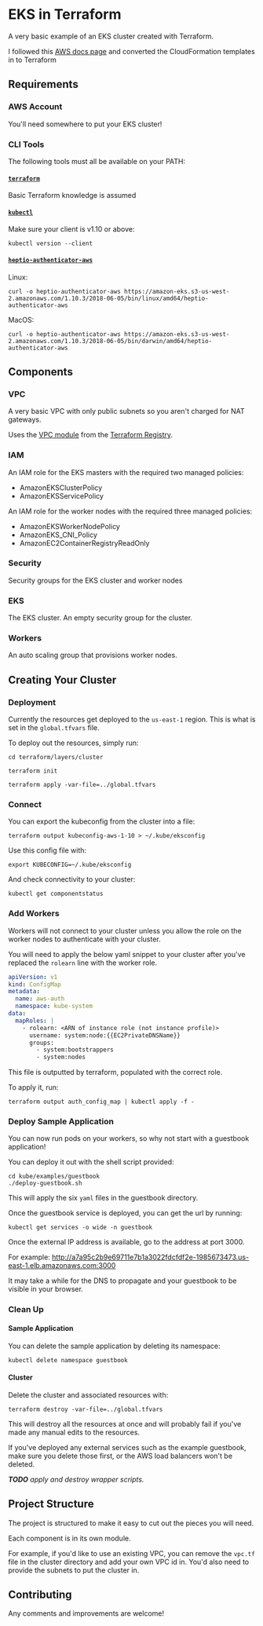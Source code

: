 # EKS in Terraform

A very basic example of an EKS cluster created with Terraform.

I followed this [AWS docs page](https://docs.aws.amazon.com/eks/latest/userguide/getting-started.html)
and converted the CloudFormation templates in to Terraform

## Requirements

### AWS Account

You'll need somewhere to put your EKS cluster!

### CLI Tools

The following tools must all be available on your PATH:

#### [`terraform`](https://www.terraform.io/)

Basic Terraform knowledge is assumed

#### [`kubectl`](https://kubernetes.io/docs/tasks/tools/install-kubectl/)

Make sure your client is v1.10 or above:

    kubectl version --client

#### [`heptio-authenticator-aws`](https://github.com/heptio/authenticator)

Linux:

    curl -o heptio-authenticator-aws https://amazon-eks.s3-us-west-2.amazonaws.com/1.10.3/2018-06-05/bin/linux/amd64/heptio-authenticator-aws

MacOS:

    curl -o heptio-authenticator-aws https://amazon-eks.s3-us-west-2.amazonaws.com/1.10.3/2018-06-05/bin/darwin/amd64/heptio-authenticator-aws

## Components

### VPC

A very basic VPC with only public subnets so you aren't charged
for NAT gateways.

Uses the [VPC module](https://registry.terraform.io/modules/terraform-aws-modules/vpc/)
from the [Terraform Registry](https://registry.terraform.io/).

### IAM

An IAM role for the EKS masters with the required two managed policies:

- AmazonEKSClusterPolicy
- AmazonEKSServicePolicy

An IAM role for the worker nodes with the required three managed policies:

- AmazonEKSWorkerNodePolicy
- AmazonEKS_CNI_Policy
- AmazonEC2ContainerRegistryReadOnly

### Security

Security groups for the EKS cluster and worker nodes

### EKS

The EKS cluster.
An empty security group for the cluster.

### Workers

An auto scaling group that provisions worker nodes.

## Creating Your Cluster

### Deployment

Currently the resources get deployed to the `us-east-1` region.
This is what is set in the `global.tfvars` file.

To deploy out the resources, simply run:

    cd terraform/layers/cluster

    terraform init
    
    terraform apply -var-file=../global.tfvars
    
### Connect

You can export the kubeconfig from the cluster into a file:

    terraform output kubeconfig-aws-1-10 > ~/.kube/eksconfig

Use this config file with:

    export KUBECONFIG=~/.kube/eksconfig

And check connectivity to your cluster:

    kubectl get componentstatus

### Add Workers

Workers will not connect to your cluster unless you allow the role
on the worker nodes to authenticate with your cluster.

You will need to apply the below yaml snippet to your cluster after
you've replaced the `rolearn` line with the worker role.

```yaml
apiVersion: v1
kind: ConfigMap
metadata:
  name: aws-auth
  namespace: kube-system
data:
  mapRoles: |
    - rolearn: <ARN of instance role (not instance profile)>
      username: system:node:{{EC2PrivateDNSName}}
      groups:
        - system:bootstrappers
        - system:nodes
```

This file is outputted by terraform, populated with the correct role.

To apply it, run:

    terraform output auth_config_map | kubectl apply -f -

### Deploy Sample Application

You can now run pods on your workers, so why not start with a
guestbook application!

You can deploy it out with the shell script provided:

```console
cd kube/examples/guestbook
./deploy-guestbook.sh
```

This will apply the six `yaml` files in the guestbook directory.

Once the guestbook service is deployed, you can get the url by running:

    kubectl get services -o wide -n guestbook

Once the external IP address is available, go to the address at port 3000.

For example: http://a7a95c2b9e69711e7b1a3022fdcfdf2e-1985673473.us-east-1.elb.amazonaws.com:3000

It may take a while for the DNS to propagate and your guestbook to be visible
in your browser.

### Clean Up

#### Sample Application

You can delete the sample application by deleting its namespace:

    kubectl delete namespace guestbook

#### Cluster
Delete the cluster and associated resources with:

    terraform destroy -var-file=../global.tfvars 

This will destroy all the resources at once and will probably fail
if you've made any manual edits to the resources.

If you've deployed any external services such as the example guestbook,
make sure you delete those first, or the AWS load balancers won't be deleted.

***TODO** apply and destroy wrapper scripts.*

## Project Structure

The project is structured to make it easy to cut out the pieces
you will need.

Each component is in its own module.

For example, if you'd like to use an existing VPC, you can remove the
`vpc.tf` file in the cluster directory and add your own VPC id in.
You'd also need to provide the subnets to put the cluster in.

## Contributing

Any comments and improvements are welcome!
